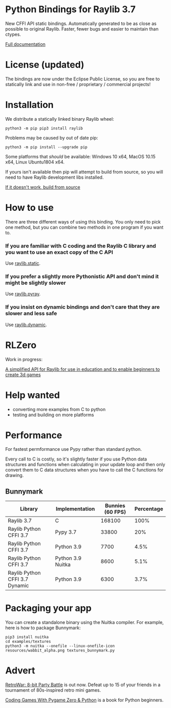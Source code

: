 # Python Bindings for Raylib 3.7

New CFFI API static bindings.  Automatically generated to be as close as possible to 
original Raylib.  Faster, fewer bugs and easier to maintain than ctypes.

[Full documentation](http://electronstudio.github.io/raylib-python-cffi)

# License (updated)

The bindings are now under the Eclipse Public License, so you are free to 
statically link and use in non-free / proprietary / commercial projects!

# Installation

We distribute a statically linked binary Raylib wheel:

    python3 -m pip pip3 install raylib

Problems may be caused by out of date pip:

    python3 -m pip install --upgrade pip

Some platforms that _should_ be available:  Windows 10 x64, MacOS 10.15 x64, Linux Ubuntu1804 x64.

If yours isn't available then pip will attempt to build from source, so you will need to have Raylib development libs installed.

[If it doesn't work, build from source](BUILDING.md)



# How to use

There are three different ways of using this binding.  You only need to pick one method, but you
can combine two methods in one program if you want to.

### If you are familiar with C coding and the Raylib C library and you want to use an exact copy of the C API

Use [raylib.static](https://electronstudio.github.io/raylib-python-cffi/raylib.html).

### If you prefer a slightly more Pythonistic API and don't mind it might be slightly slower

Use [raylib.pyray](https://electronstudio.github.io/raylib-python-cffi/pyray.html).

### If you insist on dynamic bindings and don't care that they are slower and less safe

Use [raylib.dynamic](https://electronstudio.github.io/raylib-python-cffi/dynamic.html).



# RLZero

Work in progress:

[A simplified API for Raylib for use in education and to enable beginners to create 3d games](https://github.com/electronstudio/rlzero)

# Help wanted

 * converting more examples from C to python
 * testing and building on more platforms

# Performance

For fastest permformance use Pypy rather than standard python.

Every call to C is costly, so it's slightly faster if you use Python data structures and functions when calculating
in your update loop
and then only convert them to C data structures when you have to call the C functions for drawing.

## Bunnymark


| Library                | Implementation    | Bunnies (60 FPS) | Percentage    |
| -------------          | -------------     | -------------    | ------------- |
| Raylib 3.7             | C                 | 168100           | 100%          |
| Raylib Python CFFI 3.7 | Pypy 3.7          | 33800            | 20%           |
| Raylib Python CFFI 3.7 | Python 3.9        | 7700             |  4.5%         |
| Raylib Python CFFI 3.7 | Python 3.9 Nuitka | 8600             |  5.1%         |
| Raylib Python CFFI 3.7 Dynamic | Python 3.9 | 6300             |  3.7%         |

# Packaging your app

You can create a standalone binary using the Nuitka compiler.  For example, here is how to package Bunnymark:

    pip3 install nuitka
    cd examples/textures
    python3 -m nuitka --onefile --linux-onefile-icon resources/wabbit_alpha.png textures_bunnymark.py

# Advert

[RetroWar: 8-bit Party Battle](https://store.steampowered.com/app/664240/RetroWar_8bit_Party_Battle/?git) is out now.  Defeat up to 15 of your friends in a tournament of 80s-inspired retro mini games.

[Coding Games With Pygame Zero & Python](https://github.com/electronstudio/pygame-zero-book) is 
a book for Python beginners.